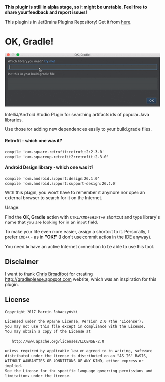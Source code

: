 **This plugin is still in alpha stage, so it might be unstable. Feel free to share your feedback and report issues!**

This plugin is in JetBrains Plugins Repository! Get it from [here](https://plugins.jetbrains.com/plugin/10102-ok-gradle-).

# OK, Gradle!
![Take a look](images/look_and_feel.gif)

IntelliJ/Android Studio Plugin for searching artifacts ids of popular Java libraries.

Use those for adding new dependencies easily to your build.gradle files.

#### Retrofit - which one was it?
```
compile 'com.square.retrofit:retrofit2:2.3.0'
compile 'com.squareup.retrofit2:retrofit:2.3.0'
```

#### Android Design library - which one was it?
```
compile 'com.android.support:design:26.1.0'
compile 'com.android.support:support-design:26.1.0'
```

With this plugin, you won't have to remember it anymore nor open an external browser to search for it on the Internet.

Usage:

Find the **OK, Gradle** action  with `CTRL/CMD+SHIFT+A` shortcut and type library's name that you are looking for in an input field.

To make your life even more easier, assign a shortcut to it. Personally, I prefer `CMD+K` - as in **"OK!"** (I don't use commit action in the IDE anyway).

You need to have an active Internet connection to be able to use this tool.

## Disclaimer
I want to thank <a href="https://chrisbroadfoot.id.au">Chris Broadfoot</a> for creating <a href="http://gradleplease.appspot.com">http://gradleplease.appspot.com</a> website, which was an inspiration for this plugin.

## License
```
Copyright 2017 Marcin Robaczyński

Licensed under the Apache License, Version 2.0 (the "License");
you may not use this file except in compliance with the License.
You may obtain a copy of the License at

   http://www.apache.org/licenses/LICENSE-2.0

Unless required by applicable law or agreed to in writing, software
distributed under the License is distributed on an "AS IS" BASIS,
WITHOUT WARRANTIES OR CONDITIONS OF ANY KIND, either express or implied.
See the License for the specific language governing permissions and
limitations under the License.
```
